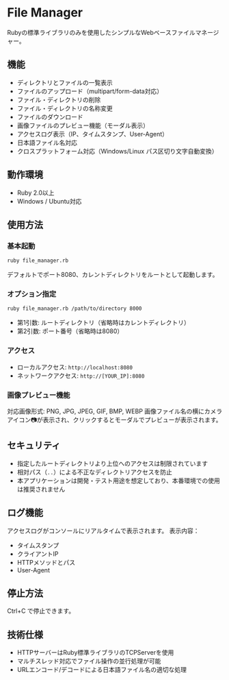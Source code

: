 # File Manager

Rubyの標準ライブラリのみを使用したシンプルなWebベースファイルマネージャー。

## 機能

- ディレクトリとファイルの一覧表示
- ファイルのアップロード（multipart/form-data対応）
- ファイル・ディレクトリの削除
- ファイル・ディレクトリの名称変更
- ファイルのダウンロード
- 画像ファイルのプレビュー機能（モーダル表示）
- アクセスログ表示（IP、タイムスタンプ、User-Agent）
- 日本語ファイル名対応
- クロスプラットフォーム対応（Windows/Linux パス区切り文字自動変換）

## 動作環境

- Ruby 2.0以上
- Windows / Ubuntu対応

## 使用方法

### 基本起動

```bash
ruby file_manager.rb
```

デフォルトでポート8080、カレントディレクトリをルートとして起動します。

### オプション指定

```bash
ruby file_manager.rb /path/to/directory 8000
```

- 第1引数: ルートディレクトリ（省略時はカレントディレクトリ）
- 第2引数: ポート番号（省略時は8080）

### アクセス

- ローカルアクセス: `http://localhost:8080`
- ネットワークアクセス: `http://[YOUR_IP]:8080`

### 画像プレビュー機能

対応画像形式: PNG, JPG, JPEG, GIF, BMP, WEBP
画像ファイル名の横にカメラアイコン📷が表示され、クリックするとモーダルでプレビューが表示されます。

## セキュリティ

- 指定したルートディレクトリより上位へのアクセスは制限されています
- 相対パス（`..`）による不正なディレクトリアクセスを防止
- 本アプリケーションは開発・テスト用途を想定しており、本番環境での使用は推奨されません

## ログ機能

アクセスログがコンソールにリアルタイムで表示されます。
表示内容：
- タイムスタンプ
- クライアントIP
- HTTPメソッドとパス
- User-Agent

## 停止方法

Ctrl+C で停止できます。

## 技術仕様

- HTTPサーバーはRuby標準ライブラリのTCPServerを使用
- マルチスレッド対応でファイル操作の並行処理が可能
- URLエンコード/デコードによる日本語ファイル名の適切な処理
